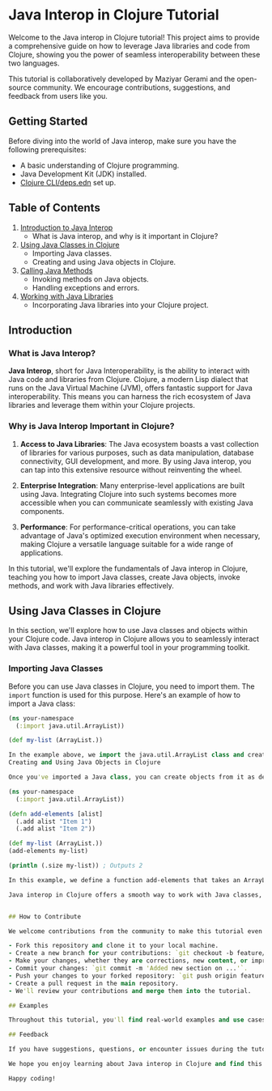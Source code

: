 # Java Interop in Clojure Tutorial

Welcome to the Java interop in Clojure tutorial! This project aims to provide a comprehensive guide on how to leverage Java libraries and code from Clojure, showing you the power of seamless interoperability between these two languages.

This tutorial is collaboratively developed by Maziyar Gerami and the open-source community. We encourage contributions, suggestions, and feedback from users like you.

## Getting Started

Before diving into the world of Java interop, make sure you have the following prerequisites:

- A basic understanding of Clojure programming.
- Java Development Kit (JDK) installed.
- [Clojure CLI/deps.edn](https://clojure.org/guides/getting_started) set up.

## Table of Contents

1. [Introduction to Java Interop](#introduction)
   - What is Java interop, and why is it important in Clojure?
2. [Using Java Classes in Clojure](#using-java-classes)
   - Importing Java classes.
   - Creating and using Java objects in Clojure.
3. [Calling Java Methods](#calling-java-methods)
   - Invoking methods on Java objects.
   - Handling exceptions and errors.
4. [Working with Java Libraries](#working-with-libraries)
   - Incorporating Java libraries into your Clojure project.
  
## Introduction

### What is Java Interop?

**Java Interop**, short for Java Interoperability, is the ability to interact with Java code and libraries from Clojure. Clojure, a modern Lisp dialect that runs on the Java Virtual Machine (JVM), offers fantastic support for Java interoperability. This means you can harness the rich ecosystem of Java libraries and leverage them within your Clojure projects.

### Why is Java Interop Important in Clojure?

1. **Access to Java Libraries**: The Java ecosystem boasts a vast collection of libraries for various purposes, such as data manipulation, database connectivity, GUI development, and more. By using Java interop, you can tap into this extensive resource without reinventing the wheel.

2. **Enterprise Integration**: Many enterprise-level applications are built using Java. Integrating Clojure into such systems becomes more accessible when you can communicate seamlessly with existing Java components.

3. **Performance**: For performance-critical operations, you can take advantage of Java's optimized execution environment when necessary, making Clojure a versatile language suitable for a wide range of applications.

In this tutorial, we'll explore the fundamentals of Java interop in Clojure, teaching you how to import Java classes, create Java objects, invoke methods, and work with Java libraries effectively.

## Using Java Classes in Clojure

In this section, we'll explore how to use Java classes and objects within your Clojure code. Java interop in Clojure allows you to seamlessly interact with Java classes, making it a powerful tool in your programming toolkit.

### Importing Java Classes

Before you can use Java classes in Clojure, you need to import them. The `import` function is used for this purpose. Here's an example of how to import a Java class:

```clojure
(ns your-namespace
  (:import java.util.ArrayList))

(def my-list (ArrayList.))

In the example above, we import the java.util.ArrayList class and create a new instance of it.
Creating and Using Java Objects in Clojure

Once you've imported a Java class, you can create objects from it as demonstrated above. To use these objects in your Clojure code, you can invoke Java methods on them, pass them as arguments to functions, and return them from functions.

(ns your-namespace
  (:import java.util.ArrayList))

(defn add-elements [alist]
  (.add alist "Item 1")
  (.add alist "Item 2"))

(def my-list (ArrayList.))
(add-elements my-list)

(println (.size my-list)) ; Outputs 2

In this example, we define a function add-elements that takes an ArrayList and adds two items to it. We then create an ArrayList object and pass it to the function.

Java interop in Clojure offers a smooth way to work with Java classes, making it possible to use Java libraries in your Clojure projects with ease.


## How to Contribute

We welcome contributions from the community to make this tutorial even more valuable. Here's how you can contribute:

- Fork this repository and clone it to your local machine.
- Create a new branch for your contributions: `git checkout -b feature/new-topic`.
- Make your changes, whether they are corrections, new content, or improvements.
- Commit your changes: `git commit -m 'Added new section on ...'`.
- Push your changes to your forked repository: `git push origin feature/new-topic`.
- Create a pull request in the main repository.
- We'll review your contributions and merge them into the tutorial.

## Examples

Throughout this tutorial, you'll find real-world examples and use cases of Java interop in Clojure. We'll cover topics such as working with Java Swing for GUI development, integrating Java libraries like Apache POI for Excel manipulation, and more.

## Feedback

If you have suggestions, questions, or encounter issues during the tutorial, please don't hesitate to [open an issue](https://github.com/yourusername/your-repo/issues). Your feedback helps us improve the content and address any problems promptly.

We hope you enjoy learning about Java interop in Clojure and find this tutorial beneficial in your projects.

Happy coding!
